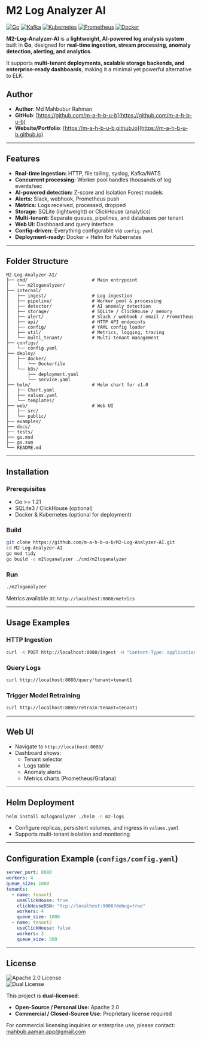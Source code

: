 
# M2 Log Analyzer AI


[![Go](https://img.shields.io/badge/Go-1.21-blue?style=flat-square)](https://golang.org/)
[![Kafka](https://img.shields.io/badge/Kafka-Event%20Streaming-orange?style=flat-square)](https://kafka.apache.org/)
[![Kubernetes](https://img.shields.io/badge/Kubernetes-Helm-blue?style=flat-square)](https://kubernetes.io/)
[![Prometheus](https://img.shields.io/badge/Prometheus-Monitoring-red?style=flat-square)](https://prometheus.io/)
[![Docker](https://img.shields.io/badge/Docker-Container-blue?style=flat-square)](https://www.docker.com/)


**M2-Log-Analyzer-AI** is a **lightweight, AI-powered log analysis system** built in **Go**, designed for **real-time ingestion, stream processing, anomaly detection, alerting, and analytics**.  

It supports **multi-tenant deployments, scalable storage backends, and enterprise-ready dashboards**, making it a minimal yet powerful alternative to ELK.


## Author 

* **Author**: Md Mahbubur Rahman
* **GitHub**: [https://github.com/m-a-h-b-u-b](https://github.com/m-a-h-b-u-b)
* **Website/Portfolio**: [https://m-a-h-b-u-b.github.io](https://m-a-h-b-u-b.github.io)

---

## Features

- **Real-time ingestion:** HTTP, file tailing, syslog, Kafka/NATS  
- **Concurrent processing:** Worker pool handles thousands of log events/sec  
- **AI-powered detection:** Z-score and Isolation Forest models  
- **Alerts:** Slack, webhook, Prometheus push  
- **Metrics:** Logs received, processed, dropped  
- **Storage:** SQLite (lightweight) or ClickHouse (analytics)  
- **Multi-tenant:** Separate queues, pipelines, and databases per tenant  
- **Web UI:** Dashboard and query interface  
- **Config-driven:** Everything configurable via `config.yaml`  
- **Deployment-ready:** Docker + Helm for Kubernetes  

---

## Folder Structure

```
M2-Log-Analyzer-AI/
├── cmd/                        # Main entrypoint
│   └── m2loganalyzer/
├── internal/
│   ├── ingest/                 # Log ingestion
│   ├── pipeline/               # Worker pool & processing
│   ├── detector/               # AI anomaly detection
│   ├── storage/                # SQLite / ClickHouse / memory
│   ├── alert/                  # Slack / webhook / email / Prometheus
│   ├── api/                    # HTTP API endpoints
│   ├── config/                 # YAML config loader
│   ├── util/                   # Metrics, logging, tracing
│   └── multi_tenant/           # Multi-tenant management
├── configs/
│   └── config.yaml
├── deploy/
│   ├── docker/
│   │   └── Dockerfile
│   └── k8s/
│       ├── deployment.yaml
│       └── service.yaml
├── helm/                       # Helm chart for v1.0
│   ├── Chart.yaml
│   ├── values.yaml
│   └── templates/
├── web/                        # Web UI
│   ├── src/
│   └── public/
├── examples/
├── docs/
├── tests/
├── go.mod
├── go.sum
└── README.md
```

---

## Installation

### Prerequisites
- Go >= 1.21  
- SQLite3 / ClickHouse (optional)  
- Docker & Kubernetes (optional for deployment)  

### Build
```bash
git clone https://github.com/m-a-h-b-u-b/M2-Log-Analyzer-AI.git
cd M2-Log-Analyzer-AI
go mod tidy
go build -o m2loganalyzer ./cmd/m2loganalyzer
```

### Run
```bash
./m2loganalyzer
```

Metrics available at: `http://localhost:8080/metrics`  

---

## Usage Examples

### HTTP Ingestion
```bash
curl -X POST http://localhost:8080/ingest -H "Content-Type: application/json" -d '{"tenant":"tenant1","log":{"message":"User login failed","level":"error","source":"auth-service"}}'
```

### Query Logs
```bash
curl http://localhost:8080/query?tenant=tenant1
```

### Trigger Model Retraining
```bash
curl http://localhost:8080/retrain?tenant=tenant1
```

---

## Web UI

- Navigate to `http://localhost:8080/`  
- Dashboard shows:
  - Tenant selector  
  - Logs table  
  - Anomaly alerts  
  - Metrics charts (Prometheus/Grafana)  

---

## Helm Deployment

```bash
helm install m2loganalyzer ./helm -n m2-logs
```

- Configure replicas, persistent volumes, and ingress in `values.yaml`  
- Supports multi-tenant isolation and monitoring  

---

## Configuration Example (`configs/config.yaml`)

```yaml
server_port: 8080
workers: 4
queue_size: 1000
tenants:
  - name: tenant1
    useClickHouse: true
    clickHouseDSN: "tcp://localhost:9000?debug=true"
    workers: 4
    queue_size: 1000
  - name: tenant2
    useClickHouse: false
    workers: 2
    queue_size: 500
```

---

## License

![Apache 2.0 License](https://img.shields.io/badge/License-Apache%202.0-blue?style=flat-square)  
![Dual License](https://img.shields.io/badge/License-Dual%20License-green?style=flat-square) 

This project is **dual-licensed**:

- **Open-Source / Personal Use:** Apache 2.0  
- **Commercial / Closed-Source Use:** Proprietary license required 

For commercial licensing inquiries or enterprise use, please contact: [mahbub.aaman.app@gmail.com](mailto:mahbub.aaman.app@gmail.com)